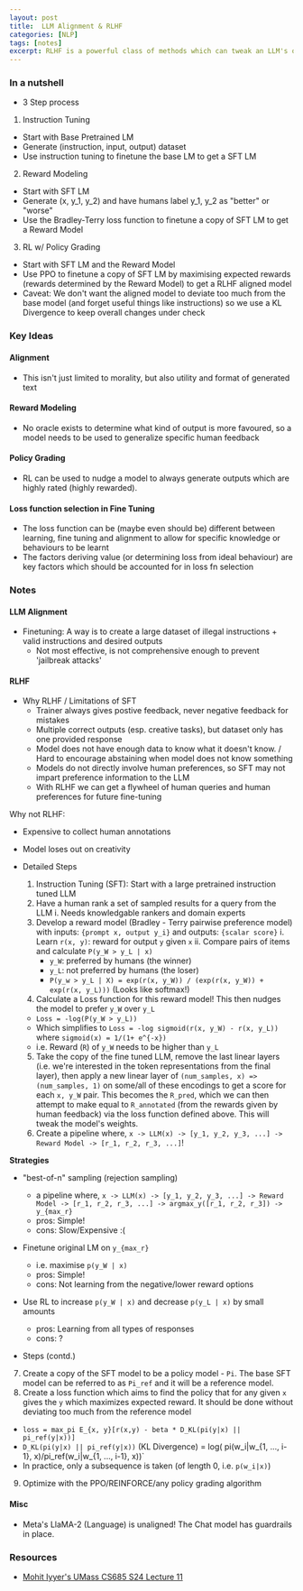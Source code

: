 ```yaml
---
layout: post
title:  LLM Alignment & RLHF
categories: [NLP]
tags: [notes]
excerpt: RLHF is a powerful class of methods which can tweak an LLM's outputs to be more in line with desired preferences by generalizing from a subjective subset of human annotated samples.
---
```


### In a nutshell
- 3 Step process

1. Instruction Tuning
  - Start with Base Pretrained LM
  - Generate (instruction, input, output) dataset
  - Use instruction tuning to finetune the base LM to get a SFT LM

2. Reward Modeling
  - Start with SFT LM
  - Generate (x, y_1, y_2) and have humans label y_1, y_2 as "better" or "worse"
  - Use the Bradley-Terry loss function to finetune a copy of SFT LM to get a Reward Model

3. RL w/ Policy Grading
  - Start with SFT LM and the Reward Model
  - Use PPO to finetune a copy of SFT LM by maximising expected rewards (rewards determined by the Reward Model) to get a RLHF aligned model
  - Caveat: We don't want the aligned model to deviate too much from the base model (and forget useful things like instructions) so we use a KL Divergence to keep overall changes under check


### Key Ideas
#### Alignment
- This isn't just limited to morality, but also utility and format of generated text

#### Reward Modeling
- No oracle exists to determine what kind of output is more favoured, so a model needs to be used to generalize specific human feedback

#### Policy Grading
- RL can be used to nudge a model to always generate outputs which are highly rated (highly rewarded).

#### Loss function selection in Fine Tuning
- The loss function can be (maybe even should be) different between learning, fine tuning and alignment to allow for specific knowledge or behaviours to be learnt
- The factors deriving value (or determining loss from ideal behaviour) are key factors which should be accounted for in loss fn selection

### Notes
#### LLM Alignment
- Finetuning: A way is to create a large dataset of illegal instructions + valid instructions and desired outputs
  - Not most effective, is not comprehensive enough to prevent 'jailbreak attacks'

#### RLHF
- Why RLHF / Limitations of SFT
  - Trainer always gives postive feedback, never negative feedback for mistakes
  - Multiple correct outputs (esp. creative tasks), but dataset only has one provided response
  - Model does not have enough data to know what it doesn't know. / Hard to encourage abstaining when model does not know something
  - Models do not directly involve human preferences, so SFT may not impart preference information to the LLM
  - With RLHF we can get a flywheel of human queries and human preferences for future fine-tuning

Why not RLHF:
- Expensive to collect human annotations
- Model loses out on creativity

- Detailed Steps
  1. Instruction Tuning (SFT): Start with a large pretrained instruction tuned LLM
  2. Have a human rank a set of sampled results for a query from the LLM
    i. Needs knowledgable rankers and domain experts
  3. Develop a reward model (Bradley - Terry pairwise preference model) with inputs: `{prompt x, output y_i}` and outputs: `{scalar score}`
    i. Learn `r(x, y)`: reward for output `y` given `x`
    ii. Compare pairs of items and calculate  `P(y_W > y_L | x)`
      - `y_W`: preferred by humans (the winner)
      - `y_L`: not preferred by humans (the loser)
      - `P(y_w > y_L | X) = exp(r(x, y_W)) / (exp(r(x, y_W)) + exp(r(x, y_L)))` (Looks like softmax!)
  4. Calculate a Loss function for this reward model! This then nudges the model to prefer `y_W` over `y_L`
    - `Loss = -log(P(y_W > y_L))`
    - Which simplifies to `Loss = -log sigmoid(r(x, y_W) - r(x, y_L))` where `sigmoid(x) = 1/(1+ e^{-x})`
    - i.e. Reward (`R`) of `y_W` needs to be higher than `y_L`
  5. Take the copy of the fine tuned LLM, remove the last linear layers (i.e. we're interested in the token representations from the final layer), then apply a new linear layer of `(num_samples, x) => (num_samples, 1)` on some/all of these encodings to get a score for each `x, y_W` pair. This becomes the `R_pred`, which we can then attempt to make equal to `R_annotated` (from the rewards given by human feedback) via the loss function defined above. This will tweak the model's weights.
  6. Create a pipeline where, `x -> LLM(x) -> [y_1, y_2, y_3, ...] -> Reward Model -> [r_1, r_2, r_3, ...]`!

**Strategies**
- "best-of-n" sampling (rejection sampling)
  - a pipeline where, `x -> LLM(x) -> [y_1, y_2, y_3, ...] -> Reward Model -> [r_1, r_2, r_3, ...] -> argmax_y([r_1, r_2, r_3]) -> y_{max_r}`
  - pros: Simple!
  - cons: Slow/Expensive :(

- Finetune original LM on `y_{max_r}`
  - i.e. maximise `p(y_W | x)`
  - pros: Simple!
  - cons: Not learning from the negative/lower reward options

- Use RL to increase `p(y_W | x)` and decrease `p(y_L | x)` by small amounts
  - pros: Learning from all types of responses
  - cons: ?

- Steps (contd.)
 7. Create a copy of the SFT model to be a policy model - `Pi`. The base SFT model can be referred to as `Pi_ref` and it will be a reference model.
 8. Create a loss function which aims to find the policy that for any given `x` gives the `y` which maximizes expected reward. It should be done without deviating too much from the reference model
  - `loss = max_pi E_{x, y}[r(x,y) - beta * D_KL(pi(y|x) || pi_ref(y|x))]`
  - `D_KL(pi(y|x) || pi_ref(y|x))` (KL Divergence) = log( pi(w_i|w_{1, ..., i-1}, x)/pi_ref(w_i|w_{1, ..., i-1}, x))`
  - In practice, only a subsequence is taken (of length 0, i.e. `p(w_i|x)`)
9. Optimize with the PPO/REINFORCE/any policy grading algorithm


#### Misc
- Meta's LlaMA-2 (Language) is unaligned! The Chat model has guardrails in place.

### Resources
- [Mohit Iyyer's UMass CS685 S24 Lecture 11](https://www.youtube.com/watch?v=Iw2gHYRF_TA)
